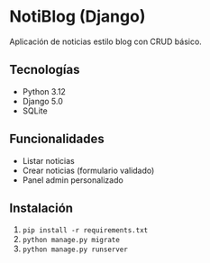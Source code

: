 # NotiBlog (Django)

Aplicación de noticias estilo blog con CRUD básico.

## Tecnologías
- Python 3.12
- Django 5.0
- SQLite

## Funcionalidades
- Listar noticias
- Crear noticias (formulario validado)
- Panel admin personalizado

## Instalación
1. `pip install -r requirements.txt`
2. `python manage.py migrate`
3. `python manage.py runserver`